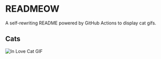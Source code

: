 # READMEOW

A self-rewriting README powered by GitHub Actions to display cat gifs.

## Cats

![In Love Cat GIF](https://media2.giphy.com/media/MDJ9IbxxvDUQM/200.gif?cid=9acd02dagy1m87v33t0k2qfl3g5pg0b5e0bg4aj7wx1k65pl&ep=v1_gifs_search&rid=200.gif&ct=g)
